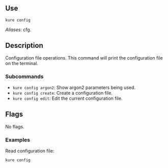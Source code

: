 ## Use

`kure config`

*Aliases*: cfg.

## Description

Configuration file operations. This command will print the configuration file on the terminal.

### Subcommands

- `kure config argon2`: Show argon2 parameters being used.
- `kure config create`: Create a configuration file.
- `kure config edit`: Edit the current configuration file.

## Flags 

No flags.

### Examples

Read configuration file:
```
kure config
```
